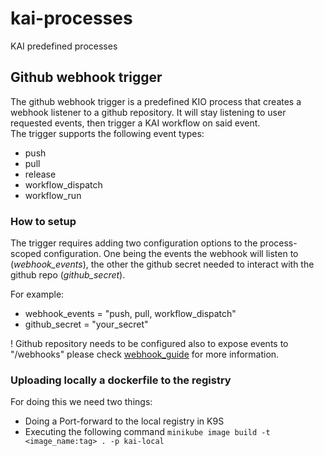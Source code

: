 # kai-processes

KAI predefined processes

## Github webhook trigger

The github webhook trigger is a predefined KIO process that creates a webhook listener to a github repository. It will stay listening to user requested events, then trigger a KAI workflow on said event.  
The trigger supports the following event types:

- push
- pull
- release
- workflow_dispatch
- workflow_run

### How to setup

The trigger requires adding two configuration options to the process-scoped configuration.
One being the events the webhook will listen to (_webhook_events_), the other the github secret needed to interact with the github repo (_github_secret_).

For example:

- webhook_events = "push, pull, workflow_dispatch"
- github_secret = "your_secret"

! Github repository needs to be configured also to expose events to "/webhooks" please check [webhook_guide](https://docs.github.com/webhooks/) for more information.


### Uploading locally a dockerfile to the registry

For doing this we need two things:

- Doing a Port-forward to the local registry in K9S
- Executing the following command `minikube image build -t <image_name:tag> . -p kai-local`